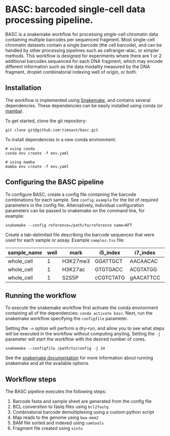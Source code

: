 # BASC: barcoded single-cell data processing pipeline.

BASC is a snakemake workflow for processing single-cell
chromatin data containing multiple barcodes per sequenced
fragment. Most single-cell chromatin datasets contain a single
barcode (the cell barcode), and can be handled by other
processing pipelines such as cellranger-atac, or simpler
methods. This workflow is designed for experiments where
there are 1 or 2 additional barcodes sequenced for each 
DNA fragment, which may encode different information such 
as the data modality measured by the DNA fragment, droplet
combinatorial indexing well of origin, or both.

## Installation

The workflow is implemented using [Snakemake](https://snakemake.readthedocs.io),
and contains several dependencies. These dependencies can be
easily installed using conda (or [mamba](https://github.com/mamba-org/mamba)).

To get started, clone the git repository:

```
git clone git@github.com:timoast/basc.git
```

To install dependencies in a new conda environment:

```
# using conda
conda env create -f env.yaml
```

```
# using mamba
mamba env create -f env.yaml
```

## Configuring the BASC pipeline

To configure BASC, create a config file containing the barcode combinations for
each sample. See `config.example` for the list of required parameters in the config
file. Alternatively, individual configuration parameters can be passed to snakemake
on the command line, for example:

```
snakemake --config reference=/path/to/reference name=NTT
```

Create a tab-delimited file describing the barcode sequences that were used for
each sample or assay. Example `samples.tsv` file:

| sample_name | well | mark | i5_index | i7_index | sample_index |
| ----------- | ---- | ---- | -------- | -------- | ------------ |
| whole_cell  |  1   | H3K27me3 | GGATTGCT | AACAACAC | GGACTCCT,TAGGCATG |
| whole_cell  |  1   | H3K27ac | GTGTGACC | ACGTATGG | GGACTCCT,TAGGCATG |
| whole_cell  |  1   | S2S5P | cCGTCTATG | gAACATTCC | GGACTCCT,TAGGCATG |


## Running the workflow

To execute the snakemake workflow first activate the conda environment
containing all of the dependencies: `conda activate basc`. Next, run
the snakemake workflow specifying the `configfile` parameter.

Setting the `-n` option will perform a dry-run, and allow you to see
what steps will be executed in the workflow without computing anyting.
Setting the `-j` parameter will start the workflow with the desired
number of cores.

```
snakemake --configfile /path/to/config -j 24
```

See the [snakemake documentation](https://snakemake.readthedocs.io/en/stable/index.html)
for more information about running snakemake and all the available options.

## Workflow steps

The BASC pipeline executes the following steps:

1. Barcode fasta and sample sheet are generated from the config file
2. BCL converstion to fastq files using `bcl2fastq` 
3. Combinatorial barcode demultiplexing using a custom python script 
4. Map reads to the genome using `bwa-mem2`
5. BAM file sorted and indexed using `samtools`
6. Fragment file created using `sinto`
